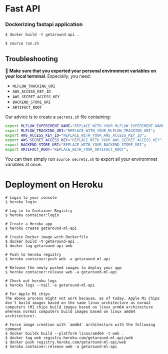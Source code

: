 # Fast API

### Dockerizing fastapi application
``` 
$ docker build -t getaround-api .

$ source run.sh
```

## Troubleshooting 

👋 **Make sure that you exported your personal environment variables on your local terminal**. Especially, you need:

* `MLFLOW_TRACKING_URI`
* `AWS_ACCESS_KEY_ID`
* `AWS_SECRET_ACCESS_KEY`
* `BACKEND_STORE_URI`
* `ARTIFACT_ROOT`

Our advice is to create a `secrets.sh` file containing:

```bash
export MLFLOW_EXPERIMENT_NAME="REPLACE_WITH_YOUR_MLFLOW_EXPERIMENT_NAME";
export MLFLOW_TRACKING_URI="REPLACE_WITH_YOUR_MLFLOW_TRACKING_URI";
export AWS_ACCESS_KEY_ID="REPLACE_WITH_YOUR_AWS_ACCESS_KEY_ID";
export AWS_SECRET_ACCESS_KEY="REPLACE_WITH_YOUR_AWS_SECRET_ACCESS_KEY";
export BACKEND_STORE_URI="REPLACE_WITH_YOUR_BACKEND_STORE_URI";
export ARTIFACT_ROOT="REPLACE_WITH_YOUR_ARTIFACT_ROOT";
```

You can then simply run `source secrets.sh` to export all your environmnet variables at once.


# Deployment on Heroku
```
# Login to your console
$ heroku login

# Log in to Container Registry
$ heroku container:login

# Create a Heroku app
$ heroku create getaround-ml-api

# Create Docker image with Dockerfile
$ docker build -t getaround-api .
$ docker tag getaround-api web

# Push to heroku registry
$ heroku container:push web -a getaround-ml-api

# Release the newly pushed images to deploy your app
$ heroku container:release web -a getaround-ml-api

# Check out heroku logs
$ heroku logs --tail -a getaround-ml-api

# For Apple M1 chips
The above process might not work because, as of today, Apple M1 Chips don't build images based on the same linux architecture as normal computers (M1 chips build images based on linux arm64 architecture whereas normal computers build images based on linux amd64 architecture).

# Force image creation with `amd64` architecture with the following command
$ docker buildx build --platform linux/amd64 -t web .
$ docker tag web registry.heroku.com/getaround-ml-api/web
$ docker push registry.heroku.com/getaround-ml-api/web
$ heroku container:release web -a getaround-ml-api
```
